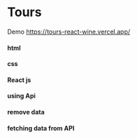 # Tours
Demo https://tours-react-wine.vercel.app/
#### html
#### css 
#### React js
#### using Api 
#### remove data 
#### fetching data from API
